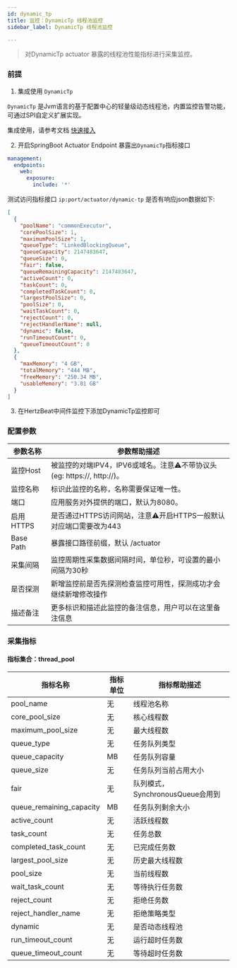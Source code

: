 ```yaml
---
id: dynamic_tp
title: 监控：DynamicTp 线程池监控      
sidebar_label: DynamicTp 线程池监控

---
```


> 对DynamicTp actuator 暴露的线程池性能指标进行采集监控。

### 前提  

1. 集成使用 `DynamicTp`  

`DynamicTp` 是Jvm语言的基于配置中心的轻量级动态线程池，内置监控告警功能，可通过SPI自定义扩展实现。

集成使用，请参考文档 [快速接入](https://dynamictp.cn/guide/use/quick-start.html)   

2. 开启SpringBoot Actuator Endpoint 暴露出`DynamicTp`指标接口  

```yaml
management:
  endpoints:
    web:
      exposure:
        include: '*'
```
测试访问指标接口 `ip:port/actuator/dynamic-tp` 是否有响应json数据如下:  

```json
[
  {
    "poolName": "commonExecutor",
    "corePoolSize": 1,
    "maximumPoolSize": 1,
    "queueType": "LinkedBlockingQueue",
    "queueCapacity": 2147483647,
    "queueSize": 0,
    "fair": false,
    "queueRemainingCapacity": 2147483647,
    "activeCount": 0,
    "taskCount": 0,
    "completedTaskCount": 0,
    "largestPoolSize": 0,
    "poolSize": 0,
    "waitTaskCount": 0,
    "rejectCount": 0,
    "rejectHandlerName": null,
    "dynamic": false,
    "runTimeoutCount": 0,
    "queueTimeoutCount": 0
  },
  {
    "maxMemory": "4 GB",
    "totalMemory": "444 MB",
    "freeMemory": "250.34 MB",
    "usableMemory": "3.81 GB"
  }
]
```

3. 在HertzBeat中间件监控下添加DynamicTp监控即可   


### 配置参数

| 参数名称     | 参数帮助描述                                               |
| ------------ |------------------------------------------------------|
| 监控Host     | 被监控的对端IPV4，IPV6或域名。注意⚠️不带协议头(eg: https://, http://)。 |
| 监控名称     | 标识此监控的名称，名称需要保证唯一性。                                  |
| 端口         | 应用服务对外提供的端口，默认为8080。                                 |
| 启用HTTPS   | 是否通过HTTPS访问网站，注意⚠️开启HTTPS一般默认对应端口需要改为443             |
 | Base Path | 暴露接口路径前缀，默认 /actuator                                |
| 采集间隔     | 监控周期性采集数据间隔时间，单位秒，可设置的最小间隔为30秒                       |
| 是否探测     | 新增监控前是否先探测检查监控可用性，探测成功才会继续新增修改操作                     |
| 描述备注     | 更多标识和描述此监控的备注信息，用户可以在这里备注信息                          |

### 采集指标

#### 指标集合：thread_pool

| 指标名称    | 指标单位 | 指标帮助描述                 |
|---------|------|------------------------|
| pool_name | 无    | 线程池名称                  |
| core_pool_size    | 无    | 核心线程数                  |
| maximum_pool_size      | 无    | 最大线程数                  |
| queue_type | 无    | 任务队列类型                 |
| queue_capacity   | MB   | 任务队列容量                 |
| queue_size  | 无    | 任务队列当前占用大小             |
| fair  | 无    | 队列模式，SynchronousQueue会用到 |
| queue_remaining_capacity  | MB   | 任务队列剩余大小               |
| active_count  | 无    | 活跃线程数                  |
| task_count  | 无    | 任务总数                   |
| completed_task_count  | 无    | 已完成任务数                 |
| largest_pool_size  | 无    | 历史最大线程数                |
| pool_size  | 无    | 当前线程数                  |
| wait_task_count  | 无    | 等待执行任务数                |
| reject_count  | 无    | 拒绝任务数                  |
| reject_handler_name  | 无    | 拒绝策略类型                 |
| dynamic  | 无    | 是否动态线程池                |
| run_timeout_count  | 无    | 运行超时任务数                |
| queue_timeout_count  | 无    | 等待超时任务数                |

